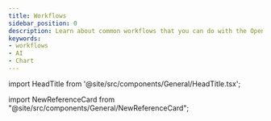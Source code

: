 ```yaml
---
title: Workflows
sidebar_position: 0
description: Learn about common workflows that you can do with the OpenBB Terminal Pro.
keywords:
- workflows
- AI
- Chart
---
```


import HeadTitle from '@site/src/components/General/HeadTitle.tsx';

<HeadTitle title="Workflows | OpenBB Terminal Pro Docs" />

import NewReferenceCard from "@site/src/components/General/NewReferenceCard";

<ul className="grid grid-cols-1 gap-4 -ml-6">

<NewReferenceCard
    title="Layouts and Watchlist"
    description="In this workflow you will create a new dashboard from the analyst template, add a new ticker to the Watchlist and then change the selection to the newly added ticker."
    url="/pro/workflows/layouts-watchlist"
/>

<NewReferenceCard
    title="Create a custom report"
    description="In this guide, learn how to create a custom report using OpenBB Terminal Pro, including creating a new dashboard, adding widgets, creating a group, and exporting to PDF."
    url="/pro/workflows/report"
/>

<NewReferenceCard
    title="Leverage AI"
    description="This workflow is about leveraging AI to enhance your workflow. You will chat with a News article and ask it to summarize the main points, use OpenBB copilot to change the theme from light to dark or vice versa, and chat with the Earning Transcript to compare a company’s performance with the last quarter."
    url="/pro/workflows/ai"
/>

<NewReferenceCard
    title="Charts from raw data"
    description="In this guide, learn how to build your own charts from raw data using OpenBB Terminal Pro. You will create a chart to visualize the EBITDA ratio trends over the past 5 years using the Income Statement widget, update the Chart title, and download the Chart to PNG."
    url="/pro/workflows/data-to-charts"
/>

<NewReferenceCard
    title="Overlay time series"
    description="This workflow involves overlaying time series from multiple asset classes. You will plot the price performance of the S&P 500 together with your favorite stock, overlay the Financials (Revenue / EBITDA / Net Income) of your favorite stock with its price, and overlay the GDP growth rate with the Unemployment rate of the US."
    url="/pro/workflows/overlay"
/>

<NewReferenceCard
    title="Bring your own data"
    description="This guide provides detailed instructions on how to import your own data into Terminal Pro using various methods. This allows for greater flexibility and customization in data analysis."
    url="/pro/workflows/bring-data"
/>

</ul>

